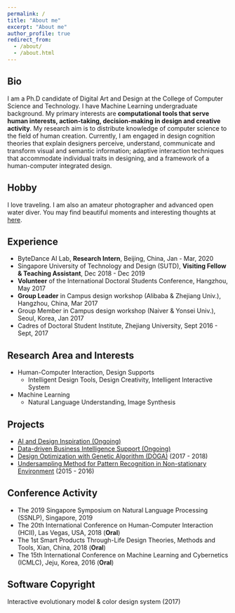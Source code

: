 ```yaml
---
permalink: /
title: "About me"
excerpt: "About me"
author_profile: true
redirect_from: 
  - /about/
  - /about.html
---
```


## Bio
I am a Ph.D candidate of Digital Art and Design at the College of Computer Science and Technology. I have Machine Learning undergraduate background. My primary interests are **computational tools that serve human interests, action-taking, decision-making in design and creative activity**. My research aim is to distribute knowledge of computer science to the field of human creation. Currently, I am engaged in design cognition theories that explain designers perceive, understand, communicate and transform visual and semantic information; adaptive interaction techniques that accommodate individual traits in designing, and a framework of a human-computer integrated design.

## Hobby
I love traveling. I am also an amateur photographer and advanced open water diver. You may find beautiful moments and interesting thoughts at [here](https://jingliao132.github.io/portfolio).

## Experience
- ByteDance AI Lab, **Research Intern**, Beijing, China, Jan - Mar, 2020
- Singapore University of Technology and Design (SUTD), **Visiting Fellow & Teaching Assistant**, Dec 2018 - Dec 2019
- **Volunteer** of the International Doctoral Students Conference, Hangzhou, May 2017
- **Group Leader** in Campus design workshop (Alibaba & Zhejiang Univ.), Hangzhou, China, Mar 2017
- Group Member in Campus design workshop (Naiver & Yonsei Univ.), Seoul, Korea, Jan 2017
- Cadres of Doctoral Student Institute, Zhejiang University, Sept 2016 - Sept, 2017

## Research Area and Interests
- Human-Computer Interaction, Design Supports
  - Intelligent Design Tools, Design Creativity, Intelligent Interactive System
- Machine Learning
  - Natural Language Understanding, Image Synthesis

## Projects
- [AI and Design Inspiration (Ongoing)](https://jingliao132.github.io/projects/2018-2019-project3)
- [Data-driven Business Intelligence Support (Ongoing)](https://jingliao132.github.io/projects/2018-2019-project2)
- [Design Optimization with Genetic Algorithm (DOGA)](https://jingliao132.github.io/projects/2017-2018-project1) (2017 - 2018)
- [Undersampling Method for Pattern Recognition in Non-stationary Environment](https://jingliao132.github.io/projects/2015-2016-project0) (2015 - 2016)

## Conference Activity
- The 2019 Singapore Symposium on Natural Language Processing (SSNLP), Singapore, 2019
- The 20th International Conference on Human-Computer Interaction (HCII), Las Vegas, USA, 2018 (**Oral**)
- The 1st Smart Products Through-Life Design Theories, Methods and Tools, Xian, China, 2018 (**Oral**)
- The 15th International Conference on Machine Learning and Cybernetics (ICMLC), Jeju, Korea, 2016 (**Oral**)

## Software Copyright
Interactive evolutionary model & color design system (2017)
